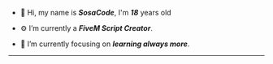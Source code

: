 - 👑 Hi, my name is ***SosaCode***, I'm ***18*** years old 
 
- ⚙️ I’m currently a ***FiveM Script Creator***.
- 🌱 I’m currently focusing on ***learning always more***.
<hr/>
